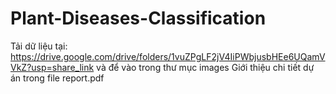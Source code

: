 # Plant-Diseases-Classification
Tải dữ liệu tại: https://drive.google.com/drive/folders/1vuZPgLF2jV4IiPWbjusbHEe6UQamVVkZ?usp=share_link và để vào trong thư mục images
Giới thiệu chi tiết dự án trong file report.pdf
